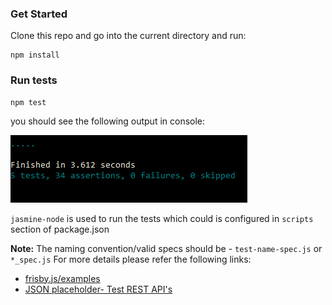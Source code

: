 ### Get Started
Clone this repo and go into the current directory and run:

```
npm install
```
### Run tests

```
npm test
```
you should see the following output in console:

![frisbyOutput](./frisby_output.png)

`jasmine-node` is used to run the tests which could is configured in `scripts` section of package.json

**Note:** The naming convention/valid specs should be - `test-name-spec.js` or `*_spec.js`
For more details please refer the following links:
* [frisby.js/examples](https://github.com/vlucas/frisby/tree/master/examples)
* [JSON placeholder- Test REST API's](https://jsonplaceholder.typicode.com/)
